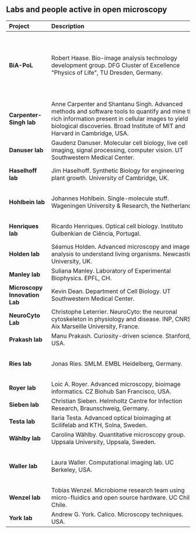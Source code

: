 ## Labs and people active in open microscopy

| <div style="width:100px">Project</div>  | <div style="width:400px">Description</div> | <div style="width:100px">Resources</div>
| :---| :--- | :---
| **BiA-PoL** | Robert Haase. Bio-image analysis technology development group. DFG Cluster of Excellence "Physics of Life", TU Dresden, Germany. | [Homepage](https://physics-of-life.tu-dresden.de/bia), [Blog](https://biapol.github.io/blog/), [Open source code](https://github.com/biapol), [Teaching materials (slides)](https://f1000research.com/gateways/neubias?n0=text&v0=robert+Haase&o0=&selectedDomain=slides), [Teaching materials (videos)](https://youtube.com/haesleinhuepf)
| **Carpenter-Singh lab** |Anne Carpenter and Shantanu Singh. Advanced methods and software tools to quantify and mine the rich information present in cellular images to yield biological discoveries. Broad Institute of MIT and Harvard in Cambridge, USA. | [Homepage](https://carpenter-singh-lab.broadinstitute.org), [Open science](https://carpenter-singh-lab.broadinstitute.org/community-organizingopen-science)
| **Danuser lab** |Gaudenz Danuser. Molecular cell biology, live cell imaging, signal processing, computer vision. UT Southwestern Medical Center. | [Homepage](https://www.utsouthwestern.edu/labs/danuser/), [Software](https://www.utsouthwestern.edu/labs/danuser/software/), [GitHub](https://github.com/DanuserLab)
| **Haselhoff lab** |Jim Haselhoff. Synthetic Biology for engineering plant growth. University of Cambridge, UK. | [Homepage](https://haseloff.plantsci.cam.ac.uk), [Microscopy](https://haseloff.plantsci.cam.ac.uk/imaging/index.html), [GitHub](https://github.com/HaseloffLab)
| **Hohlbein lab** |Johannes Hohlbein. Single-molecule stuff. Wageningen University & Research, the Netherlands.| [Homepage](https://jhohlbein.com/), [Open Science](https://jhohlbein.com/openscience/), [GitHub](https://github.com/HohlbeinLab)
| **Henriques lab** |Ricardo Henriques. Optical cell biology. Instituto Gulbenkian de Ciência, Portugal.| [Homepage](https://henriqueslab.github.io/), [Resources](https://henriqueslab.github.io/resources/), [GitHub](https://github.com/HenriquesLab)
| **Holden lab** |Séamus Holden. Advanced microscopy and image analysis to understand living organisms. Newcastle University, UK.| [Homepage](https://blogs.ncl.ac.uk/holdenlab/), [GitHub](https://github.com/HoldenLab)
| **Manley lab** |Suliana Manley. Laboratory of Experimental Biophysics. EPFL, CH.| [Homepage](https://www.epfl.ch/labs/leb/), [Software](https://www.epfl.ch/labs/leb/software/)
| **Microscopy Innovation Lab** |Kevin Dean. Department of Cell Biology. UT Southwestern Medical Center.| [Homepage](https://www.utsouthwestern.edu/research/core-facilities/microscopy-innovation/about.html), [GitHub](https://github.com/AdvancedImagingUTSW)
| **NeuroCyto Lab** |Christophe Leterrier. NeuroCyto: the neuronal cytoskeleton in physiology and disease. INP, CNRS-Aix Marseille University, France. | [Homepage](http://www.neurocytolab.org/), [GitHub](https://github.com/cleterrier/)
| **Prakash lab** |Manu Prakash. Curiosity-driven science. Stanford, USA.| [Homepage](https://web.stanford.edu/group/prakash-lab/cgi-bin/labsite/), [GitHub](https://github.com/PrakashLab)
| **Ries lab** |Jonas Ries. SMLM. EMBL Heidelberg, Germany. | [Homepage](https://rieslab.de), [Software](https://rieslab.de#software), [Resources](https://rieslab.de/#resources), [GitHub](https://github.com/ries-lab)
| **Royer lab** |Loic A. Royer. Advanced microscopy, bioimage informatics. CZ Biohub San Francisco, USA.| [Homepage](https://www.royerlab.org/), [GitHub](https://github.com/royerlab)
| **Sieben lab** |Christian Sieben. Helmholtz Centre for Infection Research, Braunschweig, Germany.| [Homepage](https://nanoinfection.org/contact), [GitHub](https://github.com/christian-7)
| **Testa lab** |Ilaria Testa. Advanced optical bioimaging at Scilifelab and KTH, Solna, Sweden.| [Homepage](http://www.testalab.org), [Tools](http://www.testalab.org/tools.php)
| **Wählby lab** |Carolina Wählby. Quantitative microscopy group. Uppsala University, Uppsala, Sweden.| [Homepage](http://user.it.uu.se/~cli05194/index.html), [GitHub](https://github.com/wahlby-lab)
| **Waller lab** |Laura Waller. Computational imaging lab. UC Berkeley, USA.| [Homepage](https://www.laurawaller.com/), [Optics-Fun](https://www.laurawaller.com/optics-fun/), [Open Source](https://www.laurawaller.com/opensource/), [GitHub](https://github.com/Waller-Lab)
| **Wenzel lab** |Tobias Wenzel. Microbiome research team using micro-fluidics and open source hardware. UC Chile, Chile.| [Homepage](https://wenzel-lab.github.io), [GitHub](https://github.com/MakerTobey)
| **York lab** |Andrew G. York. Calico. Microscopy techniques. USA. | [Homepage](https://andrewgyork.github.io/), [GitHub](https://github.com/AndrewGYork)
